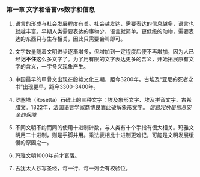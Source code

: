 ### 第一章 文字和语言vs数字和信息
1. 语言的形成与社会发展程度有关。社会越发达，需要表达的信息越多，语言也就越丰富。早期人类需要表达的事物少，语言就简单。更低级的动物，需要表达的东西只与生存相关，因此只需要会叫即可。

1. 文字数量随着文明进步逐渐增多，但增加到一定程度后便不再增加，因为人已经**记不住**这么多文字了。为了用有限的文字表达更多的含义，开始拓展原有文字的含义，一字多义现象产生。

1. 中国最早的甲骨文出现在殷墟文化三期，距今3200年。古埃及“亚尼的死者之书”出现更早，距今3300-3400年。

1. 罗塞塔（Rosetta）石碑上的三种文字：埃及象形文字、埃及拼音文字、古希腊文。1822年，法国语言学家商博良靠此破解象形文字。 *信息冗余是信息安全的保障*

1. 不同文明不约而同的使用十进制计数，与人类有十个手指有很大相关。玛雅文明用二十进制，则是手脚并用。乘法表相比十进制更难记，可能是文明发展缓慢的原因之一。

1. 玛雅文明1000年前才衰落。

1. 古犹太人抄写圣经，每一行、每一列会有校验位。


